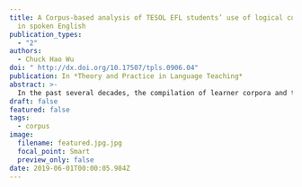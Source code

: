 ```yaml
---
title: A Corpus-based analysis of TESOL EFL students’ use of logical connectors
  in spoken English
publication_types:
  - "2"
authors:
  - Chuck Hao Wu
doi: " http://dx.doi.org/10.17507/tpls.0906.04"
publication: In *Theory and Practice in Language Teaching*
abstract: >-
  In the past several decades, the compilation of learner corpora and the application of corpus linguistics has been extensively employed to improve learners’ use of logical connectors. However, the use of logical connectors in EFL learners’ spoken discourse remains under-researched. To investigate this field, the researcher built an EFL TESOL student spoken English corpus consisting of 27 spoken English samples of 12,241 words in total. Then, this study adopts corpus-based contrastive analysis and computer-aided error analysis to compare the tokens and the frequencies of the logical connectors with those in the native spoken English corpus of MICASE. Finally, underuse, overuse, and misuse in the TESOL student corpus were exemplified and explained. Findings reveal that the TESOL students tended to use a smaller set of logical connectors but used them more frequently than the English native speakers. Additive coordinating conjunctions such as and, so, and but were the most overused logical connectors. Moreover, the underuse of if, when, so that, and though shows that adverbial clauses were less frequently employed in their spoken discourse. A detailed explanation and pedagogical implications are also listed to help learners understand how to contextualize logical connectors at both the syntactic and discourse levels.
draft: false
featured: false
tags:
  - corpus
image:
  filename: featured.jpg.jpg
  focal_point: Smart
  preview_only: false
date: 2019-06-01T00:00:05.984Z
---
```

